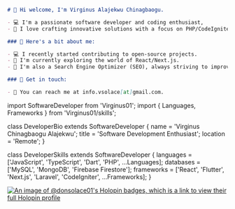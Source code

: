 ```markdown

# 👋 Hi welcome, I'm Virginus Alajekwu Chinagbaogu.

- 💻 I'm a passionate software developer and coding enthusiast,
- 💞️ I love crafting innovative solutions with a focus on PHP/CodeIgniter, Dart/Flutter, and more.

### 🚀 Here's a bit about me:

- 💻 I recently started contributing to open-source projects.
- 🌱 I'm currently exploring the world of React/Next.js.
- 🔗 I'm also a Search Engine Optimizer (SEO), always striving to improve web visibility.

### 💬 Get in touch:

- 📧 You can reach me at info.vsolace[at]gmail.com.
```

import SoftwareDeveloper from 'Virginus01';
import { Languages, Frameworks } from 'Virginus01/skills';

class DeveloperBio extends SoftwareDeveloper {
  name = 'Virginus Chinagbaogu Alajekwu';
  title = 'Software Development Enthusiast';
  location = 'Remote';
}

class DeveloperSkills extends SoftwareDeveloper {
  languages = ['JavaScript', 'TypeScript', 'Dart', 'PHP', ...Languages];
  databases = ['MySQL', 'MongoDB',  'Firebase Firestore'];
  frameworks = ['React', 'Flutter', 'Next.js', 'Laravel', 'CodeIgniter', ...Frameworks];
}

[![An image of @donsolace01's Holopin badges, which is a link to view their full Holopin profile](https://holopin.me/donsolace01)](https://holopin.io/@donsolace01#badges)
